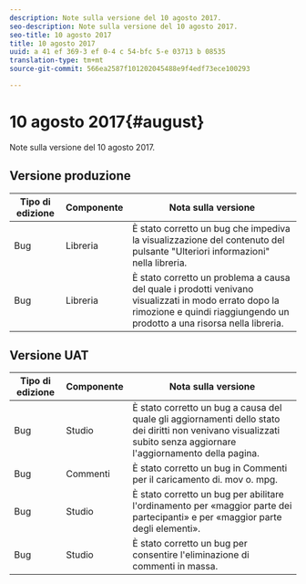 ```yaml
---
description: Note sulla versione del 10 agosto 2017.
seo-description: Note sulla versione del 10 agosto 2017.
seo-title: 10 agosto 2017
title: 10 agosto 2017
uuid: a 41 ef 369-3 ef 0-4 c 54-bfc 5-e 03713 b 08535
translation-type: tm+mt
source-git-commit: 566ea2587f101202045488e9f4edf73ece100293

---
```



# 10 agosto 2017{#august}

Note sulla versione del 10 agosto 2017.

## Versione produzione

| **Tipo di edizione** | **Componente** | **Nota sulla versione** |
|---|---|---|
| Bug | Libreria | È stato corretto un bug che impediva la visualizzazione del contenuto del pulsante "Ulteriori informazioni" nella libreria. |
| Bug | Libreria | È stato corretto un problema a causa del quale i prodotti venivano visualizzati in modo errato dopo la rimozione e quindi riaggiungendo un prodotto a una risorsa nella libreria. |

## Versione UAT

| **Tipo di edizione** | **Componente** | **Nota sulla versione** |
|---|---|---|
| Bug | Studio | È stato corretto un bug a causa del quale gli aggiornamenti dello stato dei diritti non venivano visualizzati subito senza aggiornare l'aggiornamento della pagina. |
| Bug | Commenti | È stato corretto un bug in Commenti per il caricamento di. mov o. mpg. |
| Bug | Studio | È stato corretto un bug per abilitare l'ordinamento per «maggior parte dei partecipanti» e per «maggior parte degli elementi». |
| Bug | Studio | È stato corretto un bug per consentire l'eliminazione di commenti in massa. |

